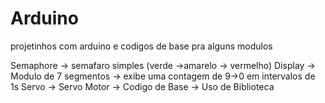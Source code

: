 # Arduino
projetinhos com arduino e codigos de base pra alguns modulos 


Semaphore -> semafaro simples (verde ->amarelo -> vermelho)
Display -> Modulo de 7 segmentos -> exibe uma contagem de 9->0 em intervalos de 1s
Servo -> Servo Motor -> Codigo de Base -> Uso de Biblioteca 

